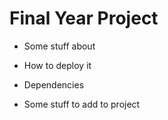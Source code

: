 # Final Year Project

* Some stuff about

* How to deploy it

* Dependencies

* Some stuff to add to project
